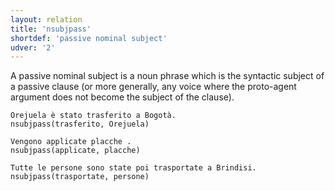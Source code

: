 ```yaml
---
layout: relation
title: 'nsubjpass'
shortdef: 'passive nominal subject'
udver: '2'
---
```


A passive nominal subject is a noun phrase which is the syntactic subject of a passive clause (or more generally, any voice where the proto-agent argument does not become the subject of the clause).

~~~ sdparse
Orejuela è stato trasferito a Bogotà.
nsubjpass(trasferito, Orejuela)
~~~
~~~ sdparse
Vengono applicate placche .
nsubjpass(applicate, placche)
~~~
~~~ sdparse
Tutte le persone sono state poi trasportate a Brindisi.
nsubjpass(trasportate, persone)
~~~
<!-- Interlanguage links updated Út zář 29 20:23:38 CEST 2020 -->
